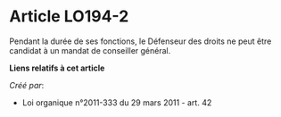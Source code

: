 # Article LO194-2

Pendant la durée de ses fonctions, le Défenseur des droits ne peut être candidat à un mandat de conseiller général.

**Liens relatifs à cet article**

_Créé par_:

  - Loi organique n°2011-333 du 29 mars 2011 - art. 42
